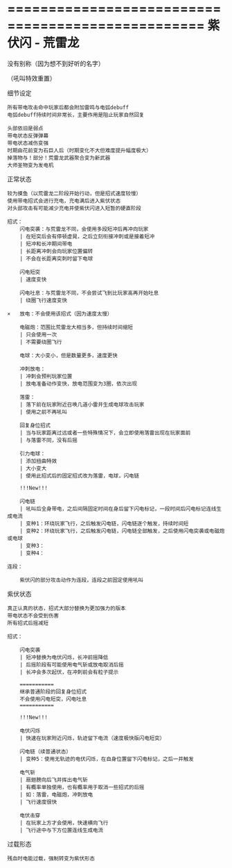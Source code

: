 ==================================================
				  紫伏闪 - 荒雷龙
==================================================

  没有别称（因为想不到好听的名字）

（吼叫特效重置）

细节设定
	
	所有带电攻击命中玩家后都会附加雷鸣与电弧debuff
	电弧debuff持续时间非常长，主要作用是阻止玩家自然回复

	头部依旧是弱点
	带电状态反弹弹幕
	带电状态减伤变强
	时期由花前变为石巨人后（时期变化不大但难度提升幅度极大）
	掉落物与！部分！荒雷龙武器聚合变为新武器
	大师圣物变为发电机

正常状态

	较为摸鱼（以荒雷龙二阶段开始行动，但是招式速度较慢）
	使用带电招式会进行充电，充电满后进入紫伏状态
	对头部攻击有可能减少充电并使紫伏闪进入短暂的硬直阶段

	招式：
		闪电突袭：与荒雷龙不同，会使用多段短冲后再冲向玩家
		| 在短突后会有停顿虚晃，之后立刻衔接冲刺或是接着短冲
		| 短冲和长冲期间带电
		| 长距离冲刺会向玩家位置偏转
		| 不会在长距离突刺时留下电球

		闪电短突
		| 速度变快

		闪电吐息：与荒雷龙不同，不会尝试飞到比玩家高再开始吐息
		| 绕圈飞行速度变快

	×	放电：不会使用该招式（因为速度太慢）

		电磁炮：范围比荒雷龙大相当多，但持续时间缩短
		| 只会使用一次
		| 不需要绕圈飞行

		电球：大小变小，但是数量更多，速度更快

		冲刺放电：
		| 冲刺会预判玩家位置
		| 放电准备动作变快，放电范围变为3圈，依次出现

		落雷：
		| 落下前在玩家附近召唤几道小雷并生成电球攻击玩家
		| 使用之前不再吼叫

		回复身位招式
		| 当与玩家距离过远或者一些特殊情况下，会立即使用落雷出现在玩家面前
		| 与落雷不同，没有后摇

		引力电球：
		| 添加扭曲特效
		| 大小变大
		| 使用此招式后的固定招式改为落雷，电球，闪电链

		!!!New!!!

		闪电链
		| 吼叫后全身带电，之后间隔固定时间在身后留下闪电标记，一段时间后闪电标记连线生成电流
		| 变种1：环绕玩家飞行，之后触发闪电链，闪电链逐个触发，持续时间短
		| 变种2：环绕玩家飞行，之后触发闪电链，闪电链全部触发，之后使用闪电突袭或电磁炮或电球
		| 变种3：
		| 变种4：

	连段：
	 
		紫伏闪的部分攻击动作为连段，连段之前固定使用吼叫

紫伏状态

	真正认真的状态，招式大部分替换为更加强力的版本
	带电状态不会受到伤害
	所有招式后摇减短

	招式：

		闪电突袭
		| 短冲替换为电伏闪烁，长冲前摇降低
		| 后摇阶段有可能使用电气斩或放电取消后摇
		| 长冲会多次起伏，在冲刺前会有粒子提示

		===========
		继承普通阶段的回复身位招式
		不会使用闪电短突，闪电吐息
		===========

		!!!New!!!

		电伏闪烁
		| 快速在玩家附近闪烁，轨迹留下电流（速度极快版闪电短突）

		闪电链（续普通状态）
		| 变种5：使用无轨迹的电伏闪烁，在自身位置留下闪电标记，之后一并触发

		电气斩
		| 扇翅膀向后飞并挥出电气斩
		| 有概率单独使用，也有概率用于取消一些招式的后摇
		| 如：落雷，电磁炮，冲刺放电
		| 飞行速度很快

		电伏击穿
		| 在玩家上方才会使用，快速横向飞行
		| 飞行途中与下方位置连线生成电流

过载形态

	残血时电能过载，强制转变为紫伏形态